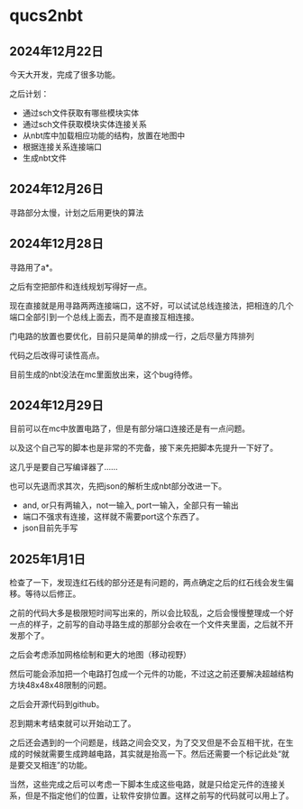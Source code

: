 # qucs2nbt

## 2024年12月22日

今天大开发，完成了很多功能。

之后计划：

- 通过sch文件获取有哪些模块实体
- 通过sch文件获取模块实体连接关系
- 从nbt库中加载相应功能的结构，放置在地图中
- 根据连接关系连接端口
- 生成nbt文件

## 2024年12月26日

寻路部分太慢，计划之后用更快的算法

## 2024年12月28日

寻路用了a*。

之后有空把部件和连线规划写得好一点。

现在直接就是用寻路两两连接端口，这不好，可以试试总线连接法，把相连的几个端口全部引到一个总线上面去，而不是直接互相连接。

门电路的放置也要优化，目前只是简单的排成一行，之后尽量方阵排列

代码之后改得可读性高点。

目前生成的nbt没法在mc里面放出来，这个bug待修。

## 2024年12月29日

目前可以在mc中放置电路了，但是有部分端口连接还是有一点问题。

以及这个自己写的脚本也是非常的不完备，接下来先把脚本先提升一下好了。

这几乎是要自己写编译器了……

也可以先退而求其次，先把json的解析生成nbt部分改进一下。

- and, or只有两输入，not一输入, port一输入，全部只有一输出
- 端口不强求有连接，这样就不需要port这个东西了。
- json目前先手写

## 2025年1月1日

检查了一下，发现连红石线的部分还是有问题的，两点确定之后的红石线会发生偏移。等待以后修正。

之前的代码大多是极限短时间写出来的，所以会比较乱，之后会慢慢整理成一个好一点的样子，之前写的自动寻路生成的那部分会收在一个文件夹里面，之后就不开发那个了。

之后会考虑添加网格绘制和更大的地图（移动视野）

然后可能会添加把一个电路打包成一个元件的功能，不过这之前还要解决超越结构方块48x48x48限制的问题。

之后会开源代码到github。

忍到期末考结束就可以开始动工了。

之后还会遇到的一个问题是，线路之间会交叉，为了交叉但是不会互相干扰，在生成的时候就需要生成跨越电路，其实就是抬高一下。然后还需要一个标记此处“就是要交叉相连”的功能。

当然，这些完成之后可以考虑一下脚本生成这些电路，就是只给定元件的连接关系，但是不指定他们的位置，让软件安排位置。这样之前写的代码就可以用上了。